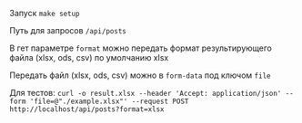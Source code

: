 Запуск `make setup`

Путь для запросов `/api/posts`

В гет параметре `format` можно передать формат результирующего файла (xlsx, ods, csv) по умолчанию xlsx

Передать файл (xlsx, ods, csv) можно в `form-data` под ключом `file` 

Для тестов: `curl -o result.xlsx --header 'Accept: application/json' --form 'file=@"./example.xlsx"' --request POST http://localhost/api/posts?format=xlsx`
